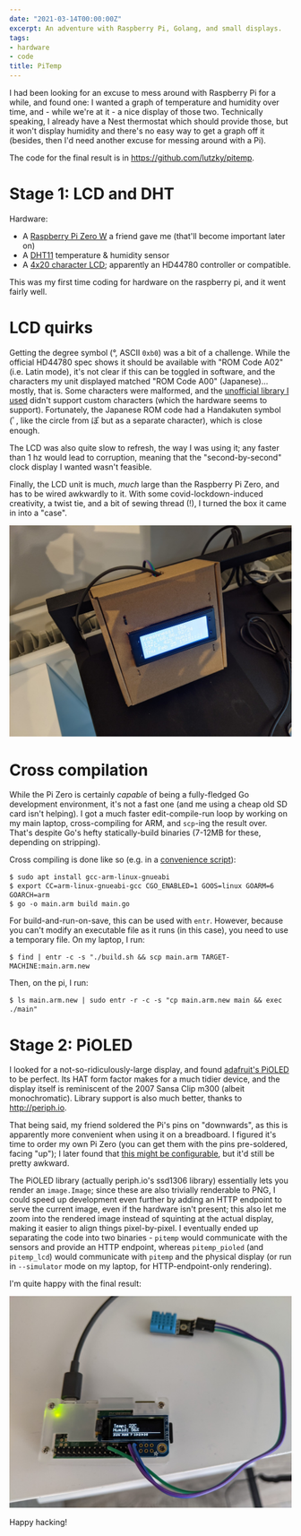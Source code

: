 ```yaml
---
date: "2021-03-14T00:00:00Z"
excerpt: An adventure with Raspberry Pi, Golang, and small displays.
tags:
- hardware
- code
title: PiTemp
---
```


I had been looking for an excuse to mess around with Raspberry Pi for a while, and found one: I wanted a graph of temperature and humidity over time, and - while we're at it - a nice display of those two. Technically speaking, I already have a Nest thermostat which should provide those, but it won't display humidity and there's no easy way to get a graph off it (besides, then I'd need another excuse for messing around with a Pi).

The code for the final result is in https://github.com/lutzky/pitemp.

# Stage 1: LCD and DHT

Hardware:

* A [Raspberry Pi Zero W] a friend gave me (that'll become important later on)
* A [DHT11] temperature & humidity sensor
* A [4x20 character LCD][lcd]; apparently an HD44780 controller or compatible.

[Raspberry Pi Zero W]: https://www.raspberrypi.org/products/raspberry-pi-zero-w/
[DHT11]: https://www.amazon.co.uk/gp/product/B07L83K6CF
[lcd]: https://www.amazon.co.uk/gp/product/B07QNKCLJM

This was my first time coding for hardware on the raspberry pi, and it went fairly well.

# LCD quirks

Getting the degree symbol (&deg;, ASCII `0xb0`) was a bit of a challenge. While the official HD44780 spec shows it should be available with "ROM Code A02" (i.e. Latin mode), it's not clear if this can be toggled in software, and the characters my unit displayed matched "ROM Code A00" (Japanese)... mostly, that is. Some characters were malformed, and the [unofficial library I used][go-hd44780] didn't support custom characters (which the hardware seems to support). Fortunately, the Japanese ROM code had a Handakuten symbol (ﾟ, like the circle from ぽ but as a separate character), which is close enough.

The LCD was also quite slow to refresh, the way I was using it; any faster than 1 hz would lead to corruption, meaning that the "second-by-second" clock display I wanted wasn't feasible.

Finally, the LCD unit is much, *much* large than the Raspberry Pi Zero, and has to be wired awkwardly to it. With some covid-lockdown-induced creativity, a twist tie, and a bit of sewing thread (!), I turned the box it came in into a "case".

[lcd-box-img]: /assets/images/2021/03/pitemp/lcd_box.jpg

[![LCD Box][lcd-box-img]][lcd-box-img]

[go-hd44780]: https://github.com/d2r2/go-hd44780

# Cross compilation

While the Pi Zero is certainly *capable* of being a fully-fledged Go development environment, it's not a fast one (and me using a cheap old SD card isn't helping). I got a much faster edit-compile-run loop by working on my main laptop, cross-compiling for ARM, and `scp`-ing the result over. That's despite Go's hefty statically-build binaries (7-12MB for these, depending on stripping).

Cross compiling is done like so (e.g. in a [convenience script][cross-compile-script]):

```shell
$ sudo apt install gcc-arm-linux-gnueabi
$ export CC=arm-linux-gnueabi-gcc CGO_ENABLED=1 GOOS=linux GOARM=6 GOARCH=arm
$ go -o main.arm build main.go
```

For build-and-run-on-save, this can be used with `entr`. However, because you can't modify an executable file as it runs (in this case), you need to use a temporary file. On my laptop, I run:

```shell
$ find | entr -c -s "./build.sh && scp main.arm TARGET-MACHINE:main.arm.new
```

Then, on the pi, I run:

```shell
$ ls main.arm.new | sudo entr -r -c -s "cp main.arm.new main && exec ./main"
```

[cross-compile-script]: https://github.com/lutzky/pitemp/blob/main/build.sh

# Stage 2: PiOLED

I looked for a not-so-ridiculously-large display, and found [adafruit's PiOLED][pioled] to be perfect. Its HAT form factor makes for a much tidier device, and the display itself is reminiscent of the 2007 Sansa Clip m300 (albeit monochromatic). Library support is also much better, thanks to http://periph.io.

[pioled]: https://www.adafruit.com/product/3527

That being said, my friend soldered the Pi's pins on "downwards", as this is apparently more convenient when using it on a breadboard. I figured it's time to order my own Pi Zero (you can get them with the pins pre-soldered, facing "up"); I later found that [this might be configurable][ssd1306-opts], but it'd still be pretty awkward.

[ssd1306-opts]: https://pkg.go.dev/periph.io/x/devices/v3/ssd1306#Opts

The PiOLED library (actually periph.io's ssd1306 library) essentially lets you render an `image.Image`; since these are also trivially renderable to PNG, I could speed up development even further by adding an HTTP endpoint to serve the current image, even if the hardware isn't present; this also let me zoom into the rendered image instead of squinting at the actual display, making it easier to align things pixel-by-pixel. I eventually ended up separating the code into two binaries - `pitemp` would communicate with the sensors and provide an HTTP endpoint, whereas `pitemp_pioled` (and `pitemp_lcd`) would communicate with `pitemp` and the physical display (or run in `--simulator` mode on my laptop, for HTTP-endpoint-only rendering).

I'm quite happy with the final result:

[pioled-img]: /assets/images/2021/03/pitemp/pioled.jpg

[![PiOLED PiTemp][pioled-img]][pioled-img]

Happy hacking!
